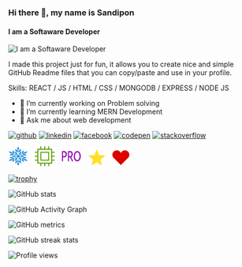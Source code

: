 ### Hi there 👋, my name is Sandipon
#### I am a Softaware Developer
![I am a Softaware Developer](https://blogger.googleusercontent.com/img/b/R29vZ2xl/AVvXsEiOwkyJLhA5HfwrhRxJdjTNa8tkPpdpgS7JVG880fwiJ2cCZMfi8va-FRPvDVkBJaCf3ECW3D1ITle2f3eAZ9xw6DKs_WxQR5_rA8_AQ9fbnoaUuX0rlvI7tJCrvr88VJN02dzOAgiINPEeKfkw04ce0R6uzUZILvg-eJH2kB2S9lxYZW11eOkspw/s6000/IMG_4276.JPG)

I made this project just for fun, it allows you to create nice and simple GitHub Readme files that you can copy/paste and use in your profile.

Skills:  REACT / JS / HTML / CSS / MONGODB / EXPRESS / NODE JS

- 🔭 I’m currently working on Problem solving 
- 🌱 I’m currently learning MERN Development 
- 💬 Ask me about web development 


[<img src='https://cdn.jsdelivr.net/npm/simple-icons@3.0.1/icons/github.svg' alt='github' height='40'>](https://github.com/Sandipon-Biswas)  [<img src='https://cdn.jsdelivr.net/npm/simple-icons@3.0.1/icons/linkedin.svg' alt='linkedin' height='40'>](https://www.linkedin.com/in/sandipon-biswas-041102203/)  [<img src='https://cdn.jsdelivr.net/npm/simple-icons@3.0.1/icons/facebook.svg' alt='facebook' height='40'>](https://www.facebook.com/ostir.mon.3139)  [<img src='https://cdn.jsdelivr.net/npm/simple-icons@3.0.1/icons/codepen.svg' alt='codepen' height='40'>](https://codepen.io/Sandipon-Biswas-the-vuer)  [<img src='https://cdn.jsdelivr.net/npm/simple-icons@3.0.1/icons/stackoverflow.svg' alt='stackoverflow' height='40'>](https://stackoverflow.com/users/sandipon-biswas)  

<a href='https://archiveprogram.github.com/'><img src='https://raw.githubusercontent.com/acervenky/animated-github-badges/master/assets/acbadge.gif' width='40' height='40'></a> <a href='https://docs.github.com/en/developers'><img src='https://raw.githubusercontent.com/acervenky/animated-github-badges/master/assets/devbadge.gif' width='40' height='40'></a> <a href='https://github.com/pricing'><img src='https://raw.githubusercontent.com/acervenky/animated-github-badges/master/assets/pro.gif' width='40' height='40'></a> <a href='https://stars.github.com/'><img src='https://raw.githubusercontent.com/acervenky/animated-github-badges/master/assets/starbadge.gif' width='35' height='35'></a> <a href='https://docs.github.com/en/github/supporting-the-open-source-community-with-github-sponsors'><img src='https://raw.githubusercontent.com/acervenky/animated-github-badges/master/assets/sponsorbadge.gif' width='35' height='35'></a> 

[![trophy](https://github-profile-trophy.vercel.app/?username=Sandipon-Biswas)](https://github.com/ryo-ma/github-profile-trophy)

![GitHub stats](https://github-readme-stats.vercel.app/api?username=Sandipon-Biswas&show_icons=true&count_private=true)  

![GitHub Activity Graph](https://activity-graph.herokuapp.com/graph?username=Sandipon-Biswas)  

![GitHub metrics](https://metrics.lecoq.io/Sandipon-Biswas)  

![GitHub streak stats](https://streak-stats.demolab.com/?user=Sandipon-Biswas)  

![Profile views](https://gpvc.arturio.dev/Sandipon-Biswas)  
